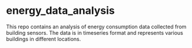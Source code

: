 # energy_data_analysis
This repo contains an analysis of energy consumption data collected from building sensors. 
The data is in timeseries format and represents various buildings in different locations.


